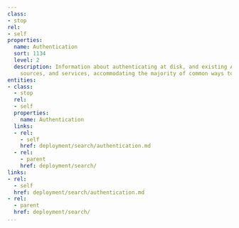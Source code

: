 ```yaml
---
class:
- stop
rel:
- self
properties:
  name: Authentication
  sort: 1134
  level: 2
  description: Information about authenticating at disk, and existing APIs, content
    sources, and services, accommodating the majority of common ways to authenticate.
entities:
- class:
  - stop
  rel:
  - self
  properties:
    name: Authentication
  links:
  - rel:
    - self
    href: deployment/search/authentication.md
  - rel:
    - parent
    href: deployment/search/
links:
- rel:
  - self
  href: deployment/search/authentication.md
- rel:
  - parent
  href: deployment/search/
...
```

